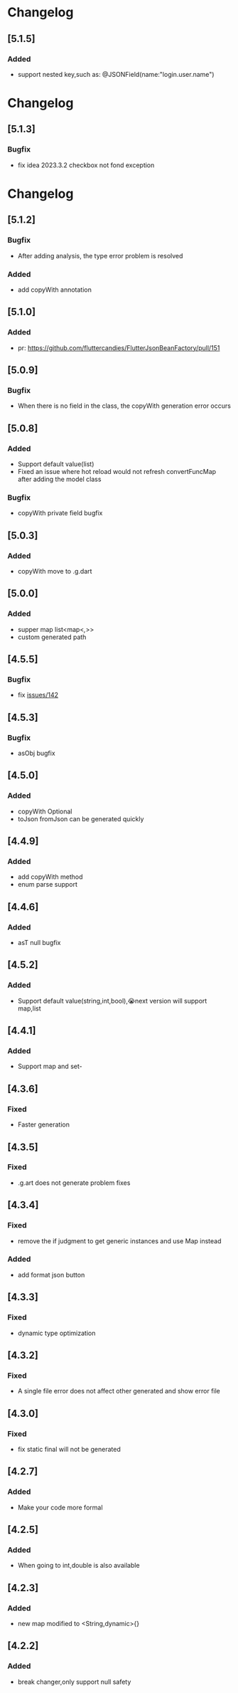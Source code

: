 <!-- Keep a Changelog guide -> https://keepachangelog.com -->

# Changelog

## [5.1.5]

### Added
- support nested key,such as: @JSONField(name:"login.user.name")

# Changelog

## [5.1.3]

### Bugfix
- fix idea 2023.3.2 checkbox not fond exception

# Changelog

## [5.1.2]

### Bugfix
- After adding analysis, the type error problem is resolved

### Added
- add copyWith annotation

## [5.1.0]

### Added
- pr: https://github.com/fluttercandies/FlutterJsonBeanFactory/pull/151

## [5.0.9]

### Bugfix
- When there is no field in the class, the copyWith generation error occurs

## [5.0.8]

### Added
- Support default value(list)
- Fixed an issue where hot reload would not refresh convertFuncMap after adding the model class 

### Bugfix
- copyWith private field bugfix

## [5.0.3]

### Added
- copyWith move to .g.dart

## [5.0.0]

### Added

- supper map list<map<*,*>>
- custom generated path

## [4.5.5]

### Bugfix

- fix [issues/142](https://github.com/fluttercandies/FlutterJsonBeanFactory/issues/142)

## [4.5.3]

### Bugfix

- asObj bugfix

## [4.5.0]

### Added

- copyWith Optional
- toJson fromJson can be generated quickly

## [4.4.9]

### Added

- add copyWith method
- enum parse support

## [4.4.6]

### Added

- asT null bugfix

## [4.5.2]

### Added

- Support default value(string,int,bool),😭next version will support map,list

## [4.4.1]

### Added

- Support map and set-

## [4.3.6]

### Fixed

- Faster generation

## [4.3.5]

### Fixed

- .g.art does not generate problem fixes

## [4.3.4]

### Fixed

- remove the if judgment to get generic instances and use Map instead

### Added

- add format json button

## [4.3.3]

### Fixed

- dynamic type optimization

## [4.3.2]

### Fixed

- A single file error does not affect other generated and show error file

## [4.3.0]

### Fixed

- fix static final will not be generated

## [4.2.7]

### Added

- Make your code more formal

## [4.2.5]

### Added

- When going to int,double is also available

## [4.2.3]

### Added

- new map modified to <String,dynamic>{}

## [4.2.2]

### Added

- break changer,only support null safety